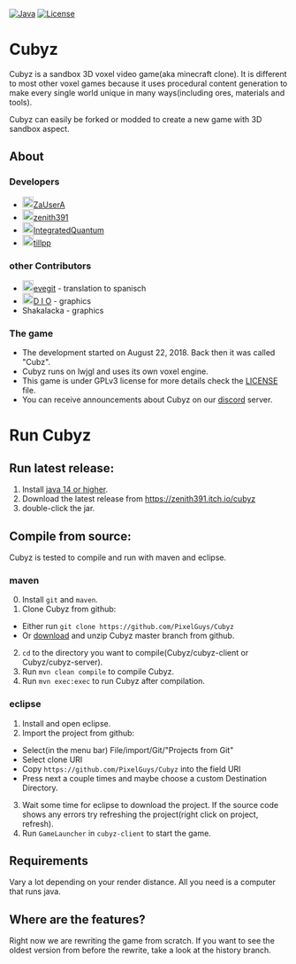 [![Java](https://img.shields.io/badge/language-java-orange.svg?style=flat
)](https://www.oracle.com/java/technologies/javase-downloads.html)
[![License](https://img.shields.io/badge/license-GPLv3-blue.svg?style=flat
)](https://github.com/PixelGuys/Cubyz/blob/master/LICENSE)
# Cubyz
Cubyz is a sandbox 3D voxel video game(aka minecraft clone). It is different to most other voxel games because it uses procedural content generation to make every single world unique in many ways(including ores, materials and tools).

Cubyz can easily be forked or modded to create a new game with 3D sandbox aspect.

## About
### Developers
- <img src="https://avatars.githubusercontent.com/u/39484479" width="20" height="20">[ZaUserA](https://github.com/ZaUserA)
- <img src="https://avatars.githubusercontent.com/u/39484230" width="20" height="20">[zenith391](https://github.com/zenith391)
- <img src="https://avatars.githubusercontent.com/u/43880493" width="20" height="20">[IntegratedQuantum](https://github.com/IntegratedQuantum)
- <img src="https://avatars.githubusercontent.com/u/26800463" width="20" height="20">[tillpp](https://github.com/tillpp)
### other Contributors
- <img src="https://avatars.githubusercontent.com/u/32070620" width="20" height="20">[evegit](https://github.com/evelithgit) - translation to spanisch
- <img src="https://avatars.githubusercontent.com/u/66124969" width="20" height="20">[D I O](https://github.com/AverageCompHead) - graphics
- Shakalacka - graphics
### The game
- The development started on August 22, 2018. Back then it was called "Cubz".
- Cubyz runs on lwjgl and uses its own voxel engine.
- This game is under GPLv3 license for more details check the [LICENSE](https://github.com/PixelGuys/Cubz/blob/master/LICENSE) file.
- You can receive announcements about Cubyz on our [discord](https://discord.gg/XtqCRRG) server.

# Run Cubyz
## Run latest release:
1. Install [java 14 or higher](https://www.oracle.com/java/technologies/javase-downloads.html).
2. Download the latest release from https://zenith391.itch.io/cubyz
3. double-click the jar.
## Compile from source:
Cubyz is tested to compile and run with maven and eclipse.
### maven
0. Install `git` and `maven`.
1. Clone Cubyz from github:
- Either run `git clone https://github.com/PixelGuys/Cubyz`
- Or [download](https://github.com/PixelGuys/Cubyz/archive/master.zip) and unzip Cubyz master branch from github.
2. `cd` to the directory you want to compile(Cubyz/cubyz-client or Cubyz/cubyz-server).
3. Run `mvn clean compile` to compile Cubyz.
4. Run `mvn exec:exec` to run Cubyz after compilation.
### eclipse
1. Install and open eclipse.
2. Import the project from github:
- Select(in the menu bar) File/import/Git/"Projects from Git"
- Select clone URI
- Copy `https://github.com/PixelGuys/Cubyz` into the field URI
- Press next a couple times and maybe choose a custom Destination Directory.
3. Wait some time for eclipse to download the project. If the source code shows any errors try refreshing the project(right click on project, refresh).
4. Run `GameLauncher` in `cubyz-client` to start the game.
## Requirements
Vary a lot depending on your render distance.
All you need is a computer that runs java.

## Where are the features?
Right now we are rewriting the game from scratch. If you want to see the oldest version from before the rewrite, take a look at the history branch.
